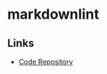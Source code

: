 # markdownlint

## Links

- [Code Repository](https://github.com/DavidAnson/markdownlint)

<!-- markdownlint-disable MD010 -->
<!-- markdownlint-disable MD010 MD038 -->
